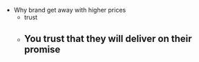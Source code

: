 - Why brand get away with higher prices
	- trust
	- You trust that they will deliver on their promise
		-